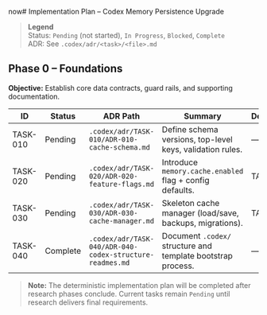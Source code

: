 now# Implementation Plan – Codex Memory Persistence Upgrade

> **Legend**  
> Status: `Pending` (not started), `In Progress`, `Blocked`, `Complete`  
> ADR: See `.codex/adr/<task>/<file>.md`

## Phase 0 – Foundations
**Objective:** Establish core data contracts, guard rails, and supporting documentation.

| ID        | Status   | ADR Path                                                | Summary                                                      | Dependencies |
|-----------|----------|---------------------------------------------------------|--------------------------------------------------------------|--------------|
| TASK-010  | Pending  | `.codex/adr/TASK-010/ADR-010-cache-schema.md`           | Define schema versions, top-level keys, validation rules.    | —            |
| TASK-020  | Pending  | `.codex/adr/TASK-020/ADR-020-feature-flags.md`          | Introduce `memory.cache.enabled` flag + config defaults.     | TASK-010     |
| TASK-030  | Pending  | `.codex/adr/TASK-030/ADR-030-cache-manager.md`          | Skeleton cache manager (load/save, backups, migrations).     | TASK-010     |
| TASK-040  | Complete | `.codex/adr/TASK-040/ADR-040-codex-structure-readmes.md`| Document `.codex/` structure and template bootstrap process. | —            |

> **Note:** The deterministic implementation plan will be completed after research phases conclude. Current tasks remain `Pending` until research delivers final requirements.
